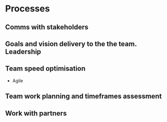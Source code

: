 # Processes

## Comms with stakeholders

## Goals and vision delivery to the the team. Leadership

## Team speed optimisation

- Agile

## Team work planning and timeframes assessment

## Work with partners
